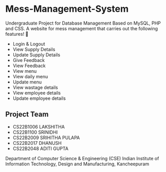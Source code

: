 # Mess-Management-System

Undergraduate Project for Database Management Based on MySQL, PHP and CSS.
A website for mess management that carries out the following features! 🎉
- Login & Logout
- View Supply Details
- Update Supply Details
- Give Feedback
- View Feedback
- View menu
- View daily menu
- Update menu
- View wastage details
- View employee details
- Update employee details

## Project Team
* CS22B1006 LAKSHITHA
* CS22B1100 SRINIDHI
* CS22B2009 SRIHITHA PULAPA
* CS22B2017 DHANUSH
* CS22B2048 ADITI GUPTA

Department of Computer Science & Engineering (CSE)
Indian Institute of Information Technology, Design and Manufacturing, Kancheepuram

